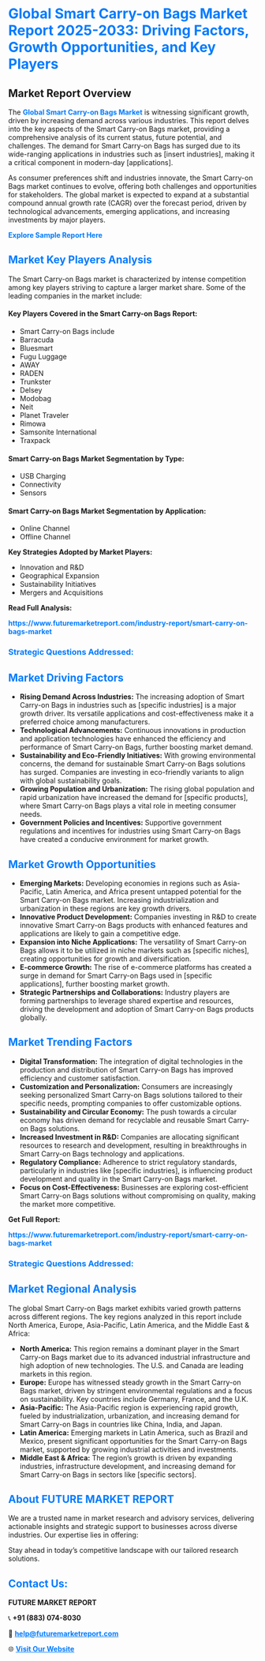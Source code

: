 <h1 style="color: #007BFF;">Global Smart Carry-on Bags Market Report 2025-2033: Driving Factors, Growth Opportunities, and Key Players</h1>

<section id="overview">
<h2>Market Report Overview</h2>
<p>The <a href="https://www.futuremarketreport.com/industry-report/smart-carry-on-bags-market" style="color: #007BFF; text-decoration: none;"><strong>Global Smart Carry-on Bags Market</strong></a> is witnessing significant growth, driven by increasing demand across various industries. This report delves into the key aspects of the Smart Carry-on Bags market, providing a comprehensive analysis of its current status, future potential, and challenges. The demand for Smart Carry-on Bags has surged due to its wide-ranging applications in industries such as [insert industries], making it a critical component in modern-day [applications].</p>
<p>As consumer preferences shift and industries innovate, the Smart Carry-on Bags market continues to evolve, offering both challenges and opportunities for stakeholders. The global market is expected to expand at a substantial compound annual growth rate (CAGR) over the forecast period, driven by technological advancements, emerging applications, and increasing investments by major players.</p>
</section>

<section id="overview">
<p><a href="https://www.futuremarketreport.com/request-sample/reportId=96804" style="color: #007BFF; text-decoration: none;"><strong>Explore Sample Report Here</strong></a></p>
</section>

<section id="key-players">
<h2 style="color: #007BFF;">Market Key Players Analysis</h2>
<p>The Smart Carry-on Bags market is characterized by intense competition among key players striving to capture a larger market share. Some of the leading companies in the market include:</p>
<h4>Key Players Covered in the Smart Carry-on Bags Report:</h4>
<ul><li>Smart Carry-on Bags include</li><li>Barracuda</li><li>Bluesmart</li><li>Fugu Luggage</li><li>AWAY</li><li>RADEN</li><li>Trunkster</li><li>Delsey</li><li>Modobag</li><li>Neit</li><li>Planet Traveler</li><li>Rimowa</li><li>Samsonite International</li><li>Traxpack</li></ul>
<h4>Smart Carry-on Bags Market Segmentation by Type:</h4>
<ul><li>USB Charging</li><li>Connectivity</li><li>Sensors</li></ul>

<h4>Smart Carry-on Bags Market Segmentation by Application:</h4>
<ul><li>Online Channel</li><li>Offline Channel</li></ul>
<p><strong>Key Strategies Adopted by Market Players:</strong></p>
<ul>
<li>Innovation and R&D</li>
<li>Geographical Expansion</li>
<li>Sustainability Initiatives</li>
<li>Mergers and Acquisitions</li>
</ul>
</section>

<section>
<p><strong>Read Full Analysis: </strong></p><a href="https://www.futuremarketreport.com/industry-report/smart-carry-on-bags-market" style="color: #007BFF; text-decoration: none;"><strong>https://www.futuremarketreport.com/industry-report/smart-carry-on-bags-market</strong></a>
<h3 style="color: #007BFF;">Strategic Questions Addressed:</h3>
</section>

<section id="driving-factors">
<h2 style="color: #007BFF;">Market Driving Factors</h2>
<ul>
<li><strong>Rising Demand Across Industries:</strong> The increasing adoption of Smart Carry-on Bags in industries such as [specific industries] is a major growth driver. Its versatile applications and cost-effectiveness make it a preferred choice among manufacturers.</li>
<li><strong>Technological Advancements:</strong> Continuous innovations in production and application technologies have enhanced the efficiency and performance of Smart Carry-on Bags, further boosting market demand.</li>
<li><strong>Sustainability and Eco-Friendly Initiatives:</strong> With growing environmental concerns, the demand for sustainable Smart Carry-on Bags solutions has surged. Companies are investing in eco-friendly variants to align with global sustainability goals.</li>
<li><strong>Growing Population and Urbanization:</strong> The rising global population and rapid urbanization have increased the demand for [specific products], where Smart Carry-on Bags plays a vital role in meeting consumer needs.</li>
<li><strong>Government Policies and Incentives:</strong> Supportive government regulations and incentives for industries using Smart Carry-on Bags have created a conducive environment for market growth.</li>
</ul>
</section>

<section id="growth-opportunities">
<h2 style="color: #007BFF;">Market Growth Opportunities</h2>
<ul>
<li><strong>Emerging Markets:</strong> Developing economies in regions such as Asia-Pacific, Latin America, and Africa present untapped potential for the Smart Carry-on Bags market. Increasing industrialization and urbanization in these regions are key growth drivers.</li>
<li><strong>Innovative Product Development:</strong> Companies investing in R&D to create innovative Smart Carry-on Bags products with enhanced features and applications are likely to gain a competitive edge.</li>
<li><strong>Expansion into Niche Applications:</strong> The versatility of Smart Carry-on Bags allows it to be utilized in niche markets such as [specific niches], creating opportunities for growth and diversification.</li>
<li><strong>E-commerce Growth:</strong> The rise of e-commerce platforms has created a surge in demand for Smart Carry-on Bags used in [specific applications], further boosting market growth.</li>
<li><strong>Strategic Partnerships and Collaborations:</strong> Industry players are forming partnerships to leverage shared expertise and resources, driving the development and adoption of Smart Carry-on Bags products globally.</li>
</ul>
</section>

<section id="trending-factors">
<h2 style="color: #007BFF;">Market Trending Factors</h2>
<ul>
<li><strong>Digital Transformation:</strong> The integration of digital technologies in the production and distribution of Smart Carry-on Bags has improved efficiency and customer satisfaction.</li>
<li><strong>Customization and Personalization:</strong> Consumers are increasingly seeking personalized Smart Carry-on Bags solutions tailored to their specific needs, prompting companies to offer customizable options.</li>
<li><strong>Sustainability and Circular Economy:</strong> The push towards a circular economy has driven demand for recyclable and reusable Smart Carry-on Bags solutions.</li>
<li><strong>Increased Investment in R&D:</strong> Companies are allocating significant resources to research and development, resulting in breakthroughs in Smart Carry-on Bags technology and applications.</li>
<li><strong>Regulatory Compliance:</strong> Adherence to strict regulatory standards, particularly in industries like [specific industries], is influencing product development and quality in the Smart Carry-on Bags market.</li>
<li><strong>Focus on Cost-Effectiveness:</strong> Businesses are exploring cost-efficient Smart Carry-on Bags solutions without compromising on quality, making the market more competitive.</li>
</ul>
</section>

<section>
<p><strong>Get Full Report: </strong></p><a href="https://www.futuremarketreport.com/industry-report/smart-carry-on-bags-market" style="color: #007BFF; text-decoration: none;"><strong>https://www.futuremarketreport.com/industry-report/smart-carry-on-bags-market</strong></a>
<h3 style="color: #007BFF;">Strategic Questions Addressed:</h3>
</section>


<section id="regional-analysis">
<h2 style="color: #007BFF;">Market Regional Analysis</h2>
<p>The global Smart Carry-on Bags market exhibits varied growth patterns across different regions. The key regions analyzed in this report include North America, Europe, Asia-Pacific, Latin America, and the Middle East & Africa:</p>
<ul>
<li><strong>North America:</strong> This region remains a dominant player in the Smart Carry-on Bags market due to its advanced industrial infrastructure and high adoption of new technologies. The U.S. and Canada are leading markets in this region.</li>
<li><strong>Europe:</strong> Europe has witnessed steady growth in the Smart Carry-on Bags market, driven by stringent environmental regulations and a focus on sustainability. Key countries include Germany, France, and the U.K.</li>
<li><strong>Asia-Pacific:</strong> The Asia-Pacific region is experiencing rapid growth, fueled by industrialization, urbanization, and increasing demand for Smart Carry-on Bags in countries like China, India, and Japan.</li>
<li><strong>Latin America:</strong> Emerging markets in Latin America, such as Brazil and Mexico, present significant opportunities for the Smart Carry-on Bags market, supported by growing industrial activities and investments.</li>
<li><strong>Middle East & Africa:</strong> The region’s growth is driven by expanding industries, infrastructure development, and increasing demand for Smart Carry-on Bags in sectors like [specific sectors].</li>
</ul>
</section>

<footer>
<h2 style="color: #007BFF;">About FUTURE MARKET REPORT</h2>
<p>We are a trusted name in market research and advisory services, delivering actionable insights and strategic support to businesses across diverse industries. Our expertise lies in offering:</p>

<p>Stay ahead in today’s competitive landscape with our tailored research solutions.</p>

<h2 style="color: #007BFF;">Contact Us:</h2>
<p><strong>FUTURE MARKET REPORT</strong></p>
<p>📞 <strong>+91 (883) 074-8030</strong></p>
<p>📧 <strong><a href="mailto:help@futuremarketreport.com" style="color: #007BFF;">help@futuremarketreport.com</a></strong></p>
<p>🌐 <strong><a href="https://www.futuremarketreport.com/" style="color: #007BFF;">Visit Our Website</a></strong></p>
</footer>